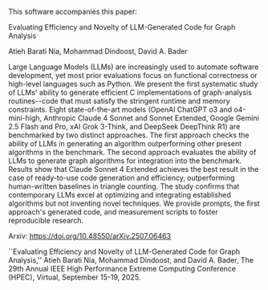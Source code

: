 This software accompanies this paper:

Evaluating Efficiency and Novelty of LLM-Generated Code for Graph Analysis

Atieh Barati Nia, Mohammad Dindoost, David A. Bader

Large Language Models (LLMs) are increasingly used to automate software development, yet most prior evaluations focus on functional correctness or high-level languages such as Python. We present the first systematic study of LLMs' ability to generate efficient C implementations of graph-analysis routines--code that must satisfy the stringent runtime and memory constraints. Eight state-of-the-art models (OpenAI ChatGPT o3 and o4-mini-high, Anthropic Claude 4 Sonnet and Sonnet Extended, Google Gemini 2.5 Flash and Pro, xAI Grok 3-Think, and DeepSeek DeepThink R1) are benchmarked by two distinct approaches. The first approach checks the ability of LLMs in generating an algorithm outperforming other present algorithms in the benchmark. The second approach evaluates the ability of LLMs to generate graph algorithms for integration into the benchmark. Results show that Claude Sonnet 4 Extended achieves the best result in the case of ready-to-use code generation and efficiency, outperforming human-written baselines in triangle counting. The study confirms that contemporary LLMs excel at optimizing and integrating established algorithms but not inventing novel techniques. We provide prompts, the first approach's generated code, and measurement scripts to foster reproducible research.

Arxiv:
https://doi.org/10.48550/arXiv.2507.06463

``Evaluating Efficiency and Novelty of LLM-Generated Code for Graph Analysis,'' 
Atieh Barati Nia, Mohammad Dindoost, and David A. Bader, 
The 29th Annual IEEE High Performance Extreme Computing Conference (HPEC), 
Virtual, September 15-19, 2025.
